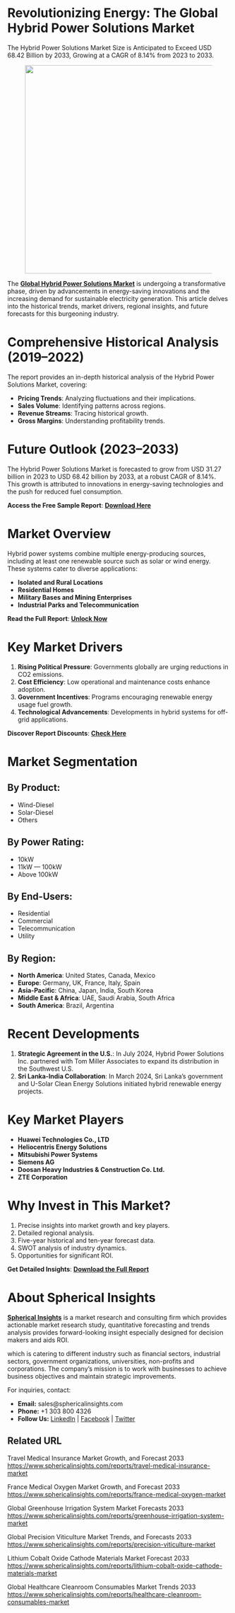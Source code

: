 <h1 id="8a0a" class="pw-post-title fo fp fq bf fr fs ft fu fv fw fx fy fz ga gb gc gd ge gf gg gh gi gj gk gl gm gn go gp gq bk" data-testid="storyTitle" data-selectable-paragraph="">Revolutionizing Energy: The Global Hybrid Power Solutions Market</h1>
<p id="fc83" class="pw-post-body-paragraph lg lh fq li b lj lk ll lm ln lo lp lq lr ls lt lu lv lw lx ly lz ma mb mc md fj bk" data-selectable-paragraph="">The Hybrid Power Solutions Market Size is Anticipated to Exceed USD 68.42 Billion by 2033, Growing at a CAGR of 8.14% from 2023 to 2033.</p>
<figure class="mh mi mj mk ml mm me mf paragraph-image">
<div class="mn mo ed mp bh mq" tabindex="0">
<div class="me mf mg"><picture><source srcset="https://miro.medium.com/v2/resize:fit:640/format:webp/1*f8CslgxypI9gGMjYL34p4Q.jpeg 640w, https://miro.medium.com/v2/resize:fit:720/format:webp/1*f8CslgxypI9gGMjYL34p4Q.jpeg 720w, https://miro.medium.com/v2/resize:fit:750/format:webp/1*f8CslgxypI9gGMjYL34p4Q.jpeg 750w, https://miro.medium.com/v2/resize:fit:786/format:webp/1*f8CslgxypI9gGMjYL34p4Q.jpeg 786w, https://miro.medium.com/v2/resize:fit:828/format:webp/1*f8CslgxypI9gGMjYL34p4Q.jpeg 828w, https://miro.medium.com/v2/resize:fit:1100/format:webp/1*f8CslgxypI9gGMjYL34p4Q.jpeg 1100w, https://miro.medium.com/v2/resize:fit:1400/format:webp/1*f8CslgxypI9gGMjYL34p4Q.jpeg 1400w" type="image/webp" sizes="(min-resolution: 4dppx) and (max-width: 700px) 50vw, (-webkit-min-device-pixel-ratio: 4) and (max-width: 700px) 50vw, (min-resolution: 3dppx) and (max-width: 700px) 67vw, (-webkit-min-device-pixel-ratio: 3) and (max-width: 700px) 65vw, (min-resolution: 2.5dppx) and (max-width: 700px) 80vw, (-webkit-min-device-pixel-ratio: 2.5) and (max-width: 700px) 80vw, (min-resolution: 2dppx) and (max-width: 700px) 100vw, (-webkit-min-device-pixel-ratio: 2) and (max-width: 700px) 100vw, 700px" /><source srcset="https://miro.medium.com/v2/resize:fit:640/1*f8CslgxypI9gGMjYL34p4Q.jpeg 640w, https://miro.medium.com/v2/resize:fit:720/1*f8CslgxypI9gGMjYL34p4Q.jpeg 720w, https://miro.medium.com/v2/resize:fit:750/1*f8CslgxypI9gGMjYL34p4Q.jpeg 750w, https://miro.medium.com/v2/resize:fit:786/1*f8CslgxypI9gGMjYL34p4Q.jpeg 786w, https://miro.medium.com/v2/resize:fit:828/1*f8CslgxypI9gGMjYL34p4Q.jpeg 828w, https://miro.medium.com/v2/resize:fit:1100/1*f8CslgxypI9gGMjYL34p4Q.jpeg 1100w, https://miro.medium.com/v2/resize:fit:1400/1*f8CslgxypI9gGMjYL34p4Q.jpeg 1400w" sizes="(min-resolution: 4dppx) and (max-width: 700px) 50vw, (-webkit-min-device-pixel-ratio: 4) and (max-width: 700px) 50vw, (min-resolution: 3dppx) and (max-width: 700px) 67vw, (-webkit-min-device-pixel-ratio: 3) and (max-width: 700px) 65vw, (min-resolution: 2.5dppx) and (max-width: 700px) 80vw, (-webkit-min-device-pixel-ratio: 2.5) and (max-width: 700px) 80vw, (min-resolution: 2dppx) and (max-width: 700px) 100vw, (-webkit-min-device-pixel-ratio: 2) and (max-width: 700px) 100vw, 700px" data-testid="og" /><img class="bh ko mr c" src="https://miro.medium.com/v2/resize:fit:945/1*f8CslgxypI9gGMjYL34p4Q.jpeg" alt="" width="700" height="471" /></picture></div>
</div>
</figure>
<p id="5e68" class="pw-post-body-paragraph lg lh fq li b lj lk ll lm ln lo lp lq lr ls lt lu lv lw lx ly lz ma mb mc md fj bk" data-selectable-paragraph="">The&nbsp;<a class="af ms" href="https://www.sphericalinsights.com/reports/hybrid-power-solutions-market" target="_blank" rel="noopener ugc nofollow"><strong class="li fr">Global Hybrid Power Solutions Market</strong></a>&nbsp;is undergoing a transformative phase, driven by advancements in energy-saving innovations and the increasing demand for sustainable electricity generation. This article delves into the historical trends, market drivers, regional insights, and future forecasts for this burgeoning industry.</p>
<h1 id="f637" class="mt mu fq bf mv mw mx my mz na nb nc nd ne nf ng nh ni nj nk nl nm nn no np nq bk" data-selectable-paragraph="">Comprehensive Historical Analysis (2019&ndash;2022)</h1>
<p id="ef5d" class="pw-post-body-paragraph lg lh fq li b lj nr ll lm ln ns lp lq lr nt lt lu lv nu lx ly lz nv mb mc md fj bk" data-selectable-paragraph="">The report provides an in-depth historical analysis of the Hybrid Power Solutions Market, covering:</p>
<ul class="">
<li id="bca9" class="lg lh fq li b lj lk ll lm ln lo lp lq lr ls lt lu lv lw lx ly lz ma mb mc md nw nx ny bk" data-selectable-paragraph=""><strong class="li fr">Pricing Trends</strong>: Analyzing fluctuations and their implications.</li>
<li id="597c" class="lg lh fq li b lj nz ll lm ln oa lp lq lr ob lt lu lv oc lx ly lz od mb mc md nw nx ny bk" data-selectable-paragraph=""><strong class="li fr">Sales Volume</strong>: Identifying patterns across regions.</li>
<li id="8a83" class="lg lh fq li b lj nz ll lm ln oa lp lq lr ob lt lu lv oc lx ly lz od mb mc md nw nx ny bk" data-selectable-paragraph=""><strong class="li fr">Revenue Streams</strong>: Tracing historical growth.</li>
<li id="9031" class="lg lh fq li b lj nz ll lm ln oa lp lq lr ob lt lu lv oc lx ly lz od mb mc md nw nx ny bk" data-selectable-paragraph=""><strong class="li fr">Gross Margins</strong>: Understanding profitability trends.</li>
</ul>
<h1 id="02b2" class="mt mu fq bf mv mw mx my mz na nb nc nd ne nf ng nh ni nj nk nl nm nn no np nq bk" data-selectable-paragraph="">Future Outlook (2023&ndash;2033)</h1>
<p id="3ed6" class="pw-post-body-paragraph lg lh fq li b lj nr ll lm ln ns lp lq lr nt lt lu lv nu lx ly lz nv mb mc md fj bk" data-selectable-paragraph="">The Hybrid Power Solutions Market is forecasted to grow from USD 31.27 billion in 2023 to USD 68.42 billion by 2033, at a robust CAGR of 8.14%. This growth is attributed to innovations in energy-saving technologies and the push for reduced fuel consumption.</p>
<p id="517f" class="pw-post-body-paragraph lg lh fq li b lj lk ll lm ln lo lp lq lr ls lt lu lv lw lx ly lz ma mb mc md fj bk" data-selectable-paragraph=""><strong class="li fr">Access the Free Sample Report</strong>:&nbsp;<a class="af ms" href="https://www.sphericalinsights.com/request-sample/5435" target="_blank" rel="noopener ugc nofollow"><strong class="li fr">Download Here</strong></a></p>
<h1 id="6adb" class="mt mu fq bf mv mw mx my mz na nb nc nd ne nf ng nh ni nj nk nl nm nn no np nq bk" data-selectable-paragraph="">Market Overview</h1>
<p id="f9e9" class="pw-post-body-paragraph lg lh fq li b lj nr ll lm ln ns lp lq lr nt lt lu lv nu lx ly lz nv mb mc md fj bk" data-selectable-paragraph="">Hybrid power systems combine multiple energy-producing sources, including at least one renewable source such as solar or wind energy. These systems cater to diverse applications:</p>
<ul class="">
<li id="7240" class="lg lh fq li b lj lk ll lm ln lo lp lq lr ls lt lu lv lw lx ly lz ma mb mc md nw nx ny bk" data-selectable-paragraph=""><strong class="li fr">Isolated and Rural Locations</strong></li>
<li id="09ee" class="lg lh fq li b lj nz ll lm ln oa lp lq lr ob lt lu lv oc lx ly lz od mb mc md nw nx ny bk" data-selectable-paragraph=""><strong class="li fr">Residential Homes</strong></li>
<li id="f7e1" class="lg lh fq li b lj nz ll lm ln oa lp lq lr ob lt lu lv oc lx ly lz od mb mc md nw nx ny bk" data-selectable-paragraph=""><strong class="li fr">Military Bases and Mining Enterprises</strong></li>
<li id="0219" class="lg lh fq li b lj nz ll lm ln oa lp lq lr ob lt lu lv oc lx ly lz od mb mc md nw nx ny bk" data-selectable-paragraph=""><strong class="li fr">Industrial Parks and Telecommunication</strong></li>
</ul>
<p id="9efb" class="pw-post-body-paragraph lg lh fq li b lj lk ll lm ln lo lp lq lr ls lt lu lv lw lx ly lz ma mb mc md fj bk" data-selectable-paragraph=""><strong class="li fr">Read the Full Report</strong>:&nbsp;<a class="af ms" href="https://www.sphericalinsights.com/reports/hybrid-power-solutions-market" target="_blank" rel="noopener ugc nofollow"><strong class="li fr">Unlock Now</strong></a></p>
<h1 id="b22f" class="mt mu fq bf mv mw mx my mz na nb nc nd ne nf ng nh ni nj nk nl nm nn no np nq bk" data-selectable-paragraph="">Key Market Drivers</h1>
<ol class="">
<li id="0143" class="lg lh fq li b lj nr ll lm ln ns lp lq lr nt lt lu lv nu lx ly lz nv mb mc md oe nx ny bk" data-selectable-paragraph=""><strong class="li fr">Rising Political Pressure</strong>: Governments globally are urging reductions in CO2 emissions.</li>
<li id="a24c" class="lg lh fq li b lj nz ll lm ln oa lp lq lr ob lt lu lv oc lx ly lz od mb mc md oe nx ny bk" data-selectable-paragraph=""><strong class="li fr">Cost Efficiency</strong>: Low operational and maintenance costs enhance adoption.</li>
<li id="2312" class="lg lh fq li b lj nz ll lm ln oa lp lq lr ob lt lu lv oc lx ly lz od mb mc md oe nx ny bk" data-selectable-paragraph=""><strong class="li fr">Government Incentives</strong>: Programs encouraging renewable energy usage fuel growth.</li>
<li id="9fca" class="lg lh fq li b lj nz ll lm ln oa lp lq lr ob lt lu lv oc lx ly lz od mb mc md oe nx ny bk" data-selectable-paragraph=""><strong class="li fr">Technological Advancements</strong>: Developments in hybrid systems for off-grid applications.</li>
</ol>
<p id="cd5d" class="pw-post-body-paragraph lg lh fq li b lj lk ll lm ln lo lp lq lr ls lt lu lv lw lx ly lz ma mb mc md fj bk" data-selectable-paragraph=""><strong class="li fr">Discover Report Discounts</strong>:&nbsp;<a class="af ms" href="https://www.sphericalinsights.com/request-discount/5435" target="_blank" rel="noopener ugc nofollow"><strong class="li fr">Check Here</strong></a></p>
<h1 id="40a7" class="mt mu fq bf mv mw mx my mz na nb nc nd ne nf ng nh ni nj nk nl nm nn no np nq bk" data-selectable-paragraph="">Market Segmentation</h1>
<h2 id="df31" class="of mu fq bf mv og oh oi mz oj ok ol nd lr om on oo lv op oq or lz os ot ou ov bk" data-selectable-paragraph="">By Product:</h2>
<ul class="">
<li id="19f2" class="lg lh fq li b lj nr ll lm ln ns lp lq lr nt lt lu lv nu lx ly lz nv mb mc md nw nx ny bk" data-selectable-paragraph="">Wind-Diesel</li>
<li id="d987" class="lg lh fq li b lj nz ll lm ln oa lp lq lr ob lt lu lv oc lx ly lz od mb mc md nw nx ny bk" data-selectable-paragraph="">Solar-Diesel</li>
<li id="a4bd" class="lg lh fq li b lj nz ll lm ln oa lp lq lr ob lt lu lv oc lx ly lz od mb mc md nw nx ny bk" data-selectable-paragraph="">Others</li>
</ul>
<h2 id="3cf6" class="of mu fq bf mv og oh oi mz oj ok ol nd lr om on oo lv op oq or lz os ot ou ov bk" data-selectable-paragraph="">By Power Rating:</h2>
<ul class="">
<li id="cdfc" class="lg lh fq li b lj nr ll lm ln ns lp lq lr nt lt lu lv nu lx ly lz nv mb mc md nw nx ny bk" data-selectable-paragraph="">10kW</li>
<li id="928f" class="lg lh fq li b lj nz ll lm ln oa lp lq lr ob lt lu lv oc lx ly lz od mb mc md nw nx ny bk" data-selectable-paragraph="">11kW &mdash; 100kW</li>
<li id="325e" class="lg lh fq li b lj nz ll lm ln oa lp lq lr ob lt lu lv oc lx ly lz od mb mc md nw nx ny bk" data-selectable-paragraph="">Above 100kW</li>
</ul>
<h2 id="0890" class="of mu fq bf mv og oh oi mz oj ok ol nd lr om on oo lv op oq or lz os ot ou ov bk" data-selectable-paragraph="">By End-Users:</h2>
<ul class="">
<li id="7c69" class="lg lh fq li b lj nr ll lm ln ns lp lq lr nt lt lu lv nu lx ly lz nv mb mc md nw nx ny bk" data-selectable-paragraph="">Residential</li>
<li id="b267" class="lg lh fq li b lj nz ll lm ln oa lp lq lr ob lt lu lv oc lx ly lz od mb mc md nw nx ny bk" data-selectable-paragraph="">Commercial</li>
<li id="7f47" class="lg lh fq li b lj nz ll lm ln oa lp lq lr ob lt lu lv oc lx ly lz od mb mc md nw nx ny bk" data-selectable-paragraph="">Telecommunication</li>
<li id="f4ca" class="lg lh fq li b lj nz ll lm ln oa lp lq lr ob lt lu lv oc lx ly lz od mb mc md nw nx ny bk" data-selectable-paragraph="">Utility</li>
</ul>
<h2 id="4123" class="of mu fq bf mv og oh oi mz oj ok ol nd lr om on oo lv op oq or lz os ot ou ov bk" data-selectable-paragraph="">By Region:</h2>
<ul class="">
<li id="9768" class="lg lh fq li b lj nr ll lm ln ns lp lq lr nt lt lu lv nu lx ly lz nv mb mc md nw nx ny bk" data-selectable-paragraph=""><strong class="li fr">North America</strong>: United States, Canada, Mexico</li>
<li id="d7ba" class="lg lh fq li b lj nz ll lm ln oa lp lq lr ob lt lu lv oc lx ly lz od mb mc md nw nx ny bk" data-selectable-paragraph=""><strong class="li fr">Europe</strong>: Germany, UK, France, Italy, Spain</li>
<li id="3009" class="lg lh fq li b lj nz ll lm ln oa lp lq lr ob lt lu lv oc lx ly lz od mb mc md nw nx ny bk" data-selectable-paragraph=""><strong class="li fr">Asia-Pacific</strong>: China, Japan, India, South Korea</li>
<li id="59e8" class="lg lh fq li b lj nz ll lm ln oa lp lq lr ob lt lu lv oc lx ly lz od mb mc md nw nx ny bk" data-selectable-paragraph=""><strong class="li fr">Middle East &amp; Africa</strong>: UAE, Saudi Arabia, South Africa</li>
<li id="59e4" class="lg lh fq li b lj nz ll lm ln oa lp lq lr ob lt lu lv oc lx ly lz od mb mc md nw nx ny bk" data-selectable-paragraph=""><strong class="li fr">South America</strong>: Brazil, Argentina</li>
</ul>
<h1 id="bf11" class="mt mu fq bf mv mw mx my mz na nb nc nd ne nf ng nh ni nj nk nl nm nn no np nq bk" data-selectable-paragraph="">Recent Developments</h1>
<ol class="">
<li id="0299" class="lg lh fq li b lj nr ll lm ln ns lp lq lr nt lt lu lv nu lx ly lz nv mb mc md oe nx ny bk" data-selectable-paragraph=""><strong class="li fr">Strategic Agreement in the U.S.</strong>: In July 2024, Hybrid Power Solutions Inc. partnered with Tom Miller Associates to expand its distribution in the Southwest U.S.</li>
<li id="99f6" class="lg lh fq li b lj nz ll lm ln oa lp lq lr ob lt lu lv oc lx ly lz od mb mc md oe nx ny bk" data-selectable-paragraph=""><strong class="li fr">Sri Lanka-India Collaboration</strong>: In March 2024, Sri Lanka&rsquo;s government and U-Solar Clean Energy Solutions initiated hybrid renewable energy projects.</li>
</ol>
<h1 id="fb24" class="mt mu fq bf mv mw mx my mz na nb nc nd ne nf ng nh ni nj nk nl nm nn no np nq bk" data-selectable-paragraph="">Key Market Players</h1>
<ul class="">
<li id="40b7" class="lg lh fq li b lj nr ll lm ln ns lp lq lr nt lt lu lv nu lx ly lz nv mb mc md nw nx ny bk" data-selectable-paragraph=""><strong class="li fr">Huawei Technologies Co., LTD</strong></li>
<li id="a369" class="lg lh fq li b lj nz ll lm ln oa lp lq lr ob lt lu lv oc lx ly lz od mb mc md nw nx ny bk" data-selectable-paragraph=""><strong class="li fr">Heliocentris Energy Solutions</strong></li>
<li id="28b5" class="lg lh fq li b lj nz ll lm ln oa lp lq lr ob lt lu lv oc lx ly lz od mb mc md nw nx ny bk" data-selectable-paragraph=""><strong class="li fr">Mitsubishi Power Systems</strong></li>
<li id="e398" class="lg lh fq li b lj nz ll lm ln oa lp lq lr ob lt lu lv oc lx ly lz od mb mc md nw nx ny bk" data-selectable-paragraph=""><strong class="li fr">Siemens AG</strong></li>
<li id="4851" class="lg lh fq li b lj nz ll lm ln oa lp lq lr ob lt lu lv oc lx ly lz od mb mc md nw nx ny bk" data-selectable-paragraph=""><strong class="li fr">Doosan Heavy Industries &amp; Construction Co. Ltd.</strong></li>
<li id="be4f" class="lg lh fq li b lj nz ll lm ln oa lp lq lr ob lt lu lv oc lx ly lz od mb mc md nw nx ny bk" data-selectable-paragraph=""><strong class="li fr">ZTE Corporation</strong></li>
</ul>
<h1 id="4f59" class="mt mu fq bf mv mw mx my mz na nb nc nd ne nf ng nh ni nj nk nl nm nn no np nq bk" data-selectable-paragraph="">Why Invest in This Market?</h1>
<ol class="">
<li id="64bf" class="lg lh fq li b lj nr ll lm ln ns lp lq lr nt lt lu lv nu lx ly lz nv mb mc md oe nx ny bk" data-selectable-paragraph="">Precise insights into market growth and key players.</li>
<li id="a719" class="lg lh fq li b lj nz ll lm ln oa lp lq lr ob lt lu lv oc lx ly lz od mb mc md oe nx ny bk" data-selectable-paragraph="">Detailed regional analysis.</li>
<li id="797e" class="lg lh fq li b lj nz ll lm ln oa lp lq lr ob lt lu lv oc lx ly lz od mb mc md oe nx ny bk" data-selectable-paragraph="">Five-year historical and ten-year forecast data.</li>
<li id="daa5" class="lg lh fq li b lj nz ll lm ln oa lp lq lr ob lt lu lv oc lx ly lz od mb mc md oe nx ny bk" data-selectable-paragraph="">SWOT analysis of industry dynamics.</li>
<li id="7920" class="lg lh fq li b lj nz ll lm ln oa lp lq lr ob lt lu lv oc lx ly lz od mb mc md oe nx ny bk" data-selectable-paragraph="">Opportunities for significant ROI.</li>
</ol>
<p id="b761" class="pw-post-body-paragraph lg lh fq li b lj lk ll lm ln lo lp lq lr ls lt lu lv lw lx ly lz ma mb mc md fj bk" data-selectable-paragraph=""><strong class="li fr">Get Detailed Insights</strong>:&nbsp;<a class="af ms" href="https://www.sphericalinsights.com/reports/hybrid-power-solutions-market" target="_blank" rel="noopener ugc nofollow"><strong class="li fr">Download the Full Report</strong></a></p>
<h1 id="2c7b" class="mt mu fq bf mv mw mx my mz na nb nc nd ne nf ng nh ni nj nk nl nm nn no np nq bk" data-selectable-paragraph="">About Spherical Insights</h1>
<p id="a5cb" class="pw-post-body-paragraph lg lh fq li b lj nr ll lm ln ns lp lq lr nt lt lu lv nu lx ly lz nv mb mc md fj bk" data-selectable-paragraph=""><a class="af ms" href="https://www.sphericalinsights.com/" target="_blank" rel="noopener ugc nofollow"><strong class="li fr">Spherical Insights</strong></a>&nbsp;is a market research and consulting firm which provides actionable market research study, quantitative forecasting and trends analysis provides forward-looking insight especially designed for decision makers and aids ROI.</p>
<p id="2e1c" class="pw-post-body-paragraph lg lh fq li b lj lk ll lm ln lo lp lq lr ls lt lu lv lw lx ly lz ma mb mc md fj bk" data-selectable-paragraph="">which is catering to different industry such as financial sectors, industrial sectors, government organizations, universities, non-profits and corporations. The company&rsquo;s mission is to work with businesses to achieve business objectives and maintain strategic improvements.</p>
<p id="df1c" class="pw-post-body-paragraph lg lh fq li b lj lk ll lm ln lo lp lq lr ls lt lu lv lw lx ly lz ma mb mc md fj bk" data-selectable-paragraph="">For inquiries, contact:</p>
<ul class="">
<li id="eeb1" class="lg lh fq li b lj lk ll lm ln lo lp lq lr ls lt lu lv lw lx ly lz ma mb mc md nw nx ny bk" data-selectable-paragraph=""><strong class="li fr">Email:</strong>&nbsp;sales@sphericalinsights.com</li>
<li id="5b9f" class="lg lh fq li b lj nz ll lm ln oa lp lq lr ob lt lu lv oc lx ly lz od mb mc md nw nx ny bk" data-selectable-paragraph=""><strong class="li fr">Phone:</strong>&nbsp;+1 303 800 4326</li>
<li id="4b5e" class="lg lh fq li b lj nz ll lm ln oa lp lq lr ob lt lu lv oc lx ly lz od mb mc md nw nx ny bk" data-selectable-paragraph=""><strong class="li fr">Follow Us:</strong>&nbsp;<a class="af ms" href="https://www.linkedin.com/company/spherical-insight/" target="_blank" rel="noopener ugc nofollow">LinkedIn</a>&nbsp;|&nbsp;<a class="af ms" href="https://www.facebook.com/sphericalinsights22" target="_blank" rel="noopener ugc nofollow">Facebook</a>&nbsp;|&nbsp;<a class="af ms" href="https://twitter.com/SInsights_US" target="_blank" rel="noopener ugc nofollow">Twitter</a></li>
</ul>
<h2 id="cfbc" class="of mu fq bf mv og oh oi mz oj ok ol nd lr om on oo lv op oq or lz os ot ou ov bk" data-selectable-paragraph="">Related URL</h2>
<p id="5034" class="pw-post-body-paragraph lg lh fq li b lj nr ll lm ln ns lp lq lr nt lt lu lv nu lx ly lz nv mb mc md fj bk" data-selectable-paragraph="">Travel Medical Insurance Market Growth, and Forecast 2033<br /><a class="af ms" href="https://www.sphericalinsights.com/reports/travel-medical-insurance-market" target="_blank" rel="noopener ugc nofollow">https://www.sphericalinsights.com/reports/travel-medical-insurance-market</a></p>
<p id="4a8e" class="pw-post-body-paragraph lg lh fq li b lj lk ll lm ln lo lp lq lr ls lt lu lv lw lx ly lz ma mb mc md fj bk" data-selectable-paragraph="">France Medical Oxygen Market Growth, and Forecast 2033<br /><a class="af ms" href="https://www.sphericalinsights.com/reports/france-medical-oxygen-market" target="_blank" rel="noopener ugc nofollow">https://www.sphericalinsights.com/reports/france-medical-oxygen-market</a></p>
<p id="adb7" class="pw-post-body-paragraph lg lh fq li b lj lk ll lm ln lo lp lq lr ls lt lu lv lw lx ly lz ma mb mc md fj bk" data-selectable-paragraph="">Global Greenhouse Irrigation System Market Forecasts 2033<br /><a class="af ms" href="https://www.sphericalinsights.com/reports/greenhouse-irrigation-system-market" target="_blank" rel="noopener ugc nofollow">https://www.sphericalinsights.com/reports/greenhouse-irrigation-system-market</a></p>
<p id="2607" class="pw-post-body-paragraph lg lh fq li b lj lk ll lm ln lo lp lq lr ls lt lu lv lw lx ly lz ma mb mc md fj bk" data-selectable-paragraph="">Global Precision Viticulture Market Trends, and Forecasts 2033<br /><a class="af ms" href="https://www.sphericalinsights.com/reports/precision-viticulture-market" target="_blank" rel="noopener ugc nofollow">https://www.sphericalinsights.com/reports/precision-viticulture-market</a></p>
<p id="f21f" class="pw-post-body-paragraph lg lh fq li b lj lk ll lm ln lo lp lq lr ls lt lu lv lw lx ly lz ma mb mc md fj bk" data-selectable-paragraph="">Lithium Cobalt Oxide Cathode Materials Market Forecast 2033<br /><a class="af ms" href="https://www.sphericalinsights.com/reports/lithium-cobalt-oxide-cathode-materials-market" target="_blank" rel="noopener ugc nofollow">https://www.sphericalinsights.com/reports/lithium-cobalt-oxide-cathode-materials-market</a></p>
<p id="e29b" class="pw-post-body-paragraph lg lh fq li b lj lk ll lm ln lo lp lq lr ls lt lu lv lw lx ly lz ma mb mc md fj bk" data-selectable-paragraph="">Global Healthcare Cleanroom Consumables Market Trends 2033<br /><a class="af ms" href="https://www.sphericalinsights.com/reports/healthcare-cleanroom-consumables-market" target="_blank" rel="noopener ugc nofollow">https://www.sphericalinsights.com/reports/healthcare-cleanroom-consumables-market</a></p>
